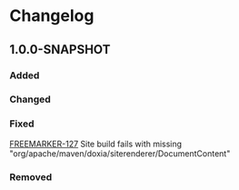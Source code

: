 # Changelog

## 1.0.0-SNAPSHOT

### Added

### Changed

### Fixed

[FREEMARKER-127] Site build fails with missing "org/apache/maven/doxia/siterenderer/DocumentContent"

### Removed

[FREEMARKER-127]: https://issues.apache.org/jira/browse/FREEMARKER-127
